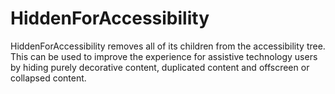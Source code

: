 # HiddenForAccessibility

HiddenForAccessibility removes all of its children from the accessibility tree. This can be used to improve the experience for assistive technology users by hiding purely decorative content, duplicated content and offscreen or collapsed content.
 
